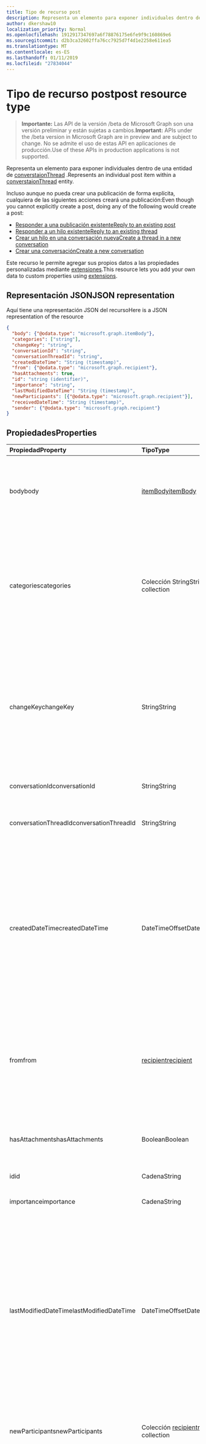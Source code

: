 ```yaml
---
title: Tipo de recurso post
description: Representa un elemento para exponer individuales dentro de una entidad de converstaionThread.
author: dkershaw10
localization_priority: Normal
ms.openlocfilehash: 1912917347697a6f78876175e6fe9f9c160869e6
ms.sourcegitcommit: d2b3ca32602ffa76cc7925d7f4d1e2258e611ea5
ms.translationtype: MT
ms.contentlocale: es-ES
ms.lasthandoff: 01/11/2019
ms.locfileid: "27834044"
---
```

# <a name="post-resource-type"></a><span data-ttu-id="d1dce-103">Tipo de recurso post</span><span class="sxs-lookup"><span data-stu-id="d1dce-103">post resource type</span></span>

> <span data-ttu-id="d1dce-104">**Importante:** Las API de la versión /beta de Microsoft Graph son una versión preliminar y están sujetas a cambios.</span><span class="sxs-lookup"><span data-stu-id="d1dce-104">**Important:** APIs under the /beta version in Microsoft Graph are in preview and are subject to change.</span></span> <span data-ttu-id="d1dce-105">No se admite el uso de estas API en aplicaciones de producción.</span><span class="sxs-lookup"><span data-stu-id="d1dce-105">Use of these APIs in production applications is not supported.</span></span>

<span data-ttu-id="d1dce-106">Representa un elemento para exponer individuales dentro de una entidad de [converstaionThread](conversationthread.md) .</span><span class="sxs-lookup"><span data-stu-id="d1dce-106">Represents an individual post item within a [converstaionThread](conversationthread.md) entity.</span></span>

<span data-ttu-id="d1dce-107">Incluso aunque no pueda crear una publicación de forma explícita, cualquiera de las siguientes acciones creará una publicación:</span><span class="sxs-lookup"><span data-stu-id="d1dce-107">Even though you cannot explicitly create a post, doing any of the following would create a post:</span></span>

* [<span data-ttu-id="d1dce-108">Responder a una publicación existente</span><span class="sxs-lookup"><span data-stu-id="d1dce-108">Reply to an existing post</span></span>](../api/post-reply.md) 
* [<span data-ttu-id="d1dce-109">Responder a un hilo existente</span><span class="sxs-lookup"><span data-stu-id="d1dce-109">Reply to an existing thread</span></span>](../api/conversationthread-reply.md) 
* [<span data-ttu-id="d1dce-110">Crear un hilo en una conversación nueva</span><span class="sxs-lookup"><span data-stu-id="d1dce-110">Create a thread in a new conversation</span></span>](../api/group-post-threads.md)
* [<span data-ttu-id="d1dce-111">Crear una conversación</span><span class="sxs-lookup"><span data-stu-id="d1dce-111">Create a new conversation</span></span>](../api/group-post-conversations.md)

<span data-ttu-id="d1dce-112">Este recurso le permite agregar sus propios datos a las propiedades personalizadas mediante [extensiones](/graph/extensibility-overview).</span><span class="sxs-lookup"><span data-stu-id="d1dce-112">This resource lets you add your own data to custom properties using [extensions](/graph/extensibility-overview).</span></span>

## <a name="json-representation"></a><span data-ttu-id="d1dce-113">Representación JSON</span><span class="sxs-lookup"><span data-stu-id="d1dce-113">JSON representation</span></span>

<span data-ttu-id="d1dce-114">Aquí tiene una representación JSON del recurso</span><span class="sxs-lookup"><span data-stu-id="d1dce-114">Here is a JSON representation of the resource</span></span>

<!-- {
  "blockType": "resource",
  "optionalProperties": [
    "attachments",
    "extensions",
    "inReplyTo",
    "multiValueExtendedProperties",
    "singleValueExtendedProperties"
  ],
  "@odata.type": "microsoft.graph.post"
}-->

```json
{
  "body": {"@odata.type": "microsoft.graph.itemBody"},
  "categories": ["string"],
  "changeKey": "string",
  "conversationId": "string",
  "conversationThreadId": "string",
  "createdDateTime": "String (timestamp)",
  "from": {"@odata.type": "microsoft.graph.recipient"},
  "hasAttachments": true,
  "id": "string (identifier)",
  "importance": "string",
  "lastModifiedDateTime": "String (timestamp)",
  "newParticipants": [{"@odata.type": "microsoft.graph.recipient"}],
  "receivedDateTime": "String (timestamp)",
  "sender": {"@odata.type": "microsoft.graph.recipient"}
}

```
## <a name="properties"></a><span data-ttu-id="d1dce-115">Propiedades</span><span class="sxs-lookup"><span data-stu-id="d1dce-115">Properties</span></span>
| <span data-ttu-id="d1dce-116">Propiedad</span><span class="sxs-lookup"><span data-stu-id="d1dce-116">Property</span></span>     | <span data-ttu-id="d1dce-117">Tipo</span><span class="sxs-lookup"><span data-stu-id="d1dce-117">Type</span></span>   |<span data-ttu-id="d1dce-118">Descripción</span><span class="sxs-lookup"><span data-stu-id="d1dce-118">Description</span></span>|
|:---------------|:--------|:----------|
|<span data-ttu-id="d1dce-119">body</span><span class="sxs-lookup"><span data-stu-id="d1dce-119">body</span></span>|[<span data-ttu-id="d1dce-120">itemBody</span><span class="sxs-lookup"><span data-stu-id="d1dce-120">itemBody</span></span>](itembody.md)|<span data-ttu-id="d1dce-p102">Los contenidos de la publicación. Esta es la propiedad predeterminada. Esta propiedad puede ser null.</span><span class="sxs-lookup"><span data-stu-id="d1dce-p102">The contents of the post. This is a default property. This property can be null.</span></span>|
|<span data-ttu-id="d1dce-124">categories</span><span class="sxs-lookup"><span data-stu-id="d1dce-124">categories</span></span>|<span data-ttu-id="d1dce-125">Colección String</span><span class="sxs-lookup"><span data-stu-id="d1dce-125">String collection</span></span>|<span data-ttu-id="d1dce-126">Las categorías asociadas a la publicación.</span><span class="sxs-lookup"><span data-stu-id="d1dce-126">The categories associated with the post.</span></span> <span data-ttu-id="d1dce-127">Cada categoría corresponde a la propiedad **displayName** de un [outlookCategory](outlookcategory.md) que se ha definido para un usuario.</span><span class="sxs-lookup"><span data-stu-id="d1dce-127">Each category corresponds to the **displayName** property of an [outlookCategory](outlookcategory.md) that has been defined for a user.</span></span>|
|<span data-ttu-id="d1dce-128">changeKey</span><span class="sxs-lookup"><span data-stu-id="d1dce-128">changeKey</span></span>|<span data-ttu-id="d1dce-129">String</span><span class="sxs-lookup"><span data-stu-id="d1dce-129">String</span></span>|<span data-ttu-id="d1dce-p104">Identifica la versión de la publicación. Cada vez que cambia la publicación, cambia también ChangeKey. Permite que Exchange aplique los cambios a la versión correcta del objeto.</span><span class="sxs-lookup"><span data-stu-id="d1dce-p104">Identifies the version of the post. Every time the post is changed, ChangeKey changes as well. This allows Exchange to apply changes to the correct version of the object.</span></span>|
|<span data-ttu-id="d1dce-133">conversationId</span><span class="sxs-lookup"><span data-stu-id="d1dce-133">conversationId</span></span>|<span data-ttu-id="d1dce-134">String</span><span class="sxs-lookup"><span data-stu-id="d1dce-134">String</span></span>|<span data-ttu-id="d1dce-p105">El identificador único de la conversación. Solo lectura.</span><span class="sxs-lookup"><span data-stu-id="d1dce-p105">Unique ID of the conversation. Read-only.</span></span>|
|<span data-ttu-id="d1dce-137">conversationThreadId</span><span class="sxs-lookup"><span data-stu-id="d1dce-137">conversationThreadId</span></span>|<span data-ttu-id="d1dce-138">String</span><span class="sxs-lookup"><span data-stu-id="d1dce-138">String</span></span>|<span data-ttu-id="d1dce-p106">El identificador único del hilo de la conversación. Solo lectura.</span><span class="sxs-lookup"><span data-stu-id="d1dce-p106">Unique ID of the conversation thread. Read-only.</span></span>|
|<span data-ttu-id="d1dce-141">createdDateTime</span><span class="sxs-lookup"><span data-stu-id="d1dce-141">createdDateTime</span></span>|<span data-ttu-id="d1dce-142">DateTimeOffset</span><span class="sxs-lookup"><span data-stu-id="d1dce-142">DateTimeOffset</span></span>|<span data-ttu-id="d1dce-p107">Especifica cuándo se ha creado la publicación. El tipo DateTimeOffset representa la información de fecha y hora con el formato ISO 8601 y está siempre en hora UTC. Por ejemplo, medianoche UTC del 1 de enero de 2014 sería así: `'2014-01-01T00:00:00Z'`</span><span class="sxs-lookup"><span data-stu-id="d1dce-p107">Specifies when the post was created. The DateTimeOffset type represents date and time information using ISO 8601 format and is always in UTC time. For example, midnight UTC on Jan 1, 2014 would look like this: `'2014-01-01T00:00:00Z'`</span></span>|
|<span data-ttu-id="d1dce-146">from</span><span class="sxs-lookup"><span data-stu-id="d1dce-146">from</span></span>|[<span data-ttu-id="d1dce-147">recipient</span><span class="sxs-lookup"><span data-stu-id="d1dce-147">recipient</span></span>](recipient.md)|<span data-ttu-id="d1dce-p108">Se usa en escenarios de acceso delegado. Indica quién ha publicado el mensaje en nombre de otro usuario. Esta es la propiedad predeterminada.</span><span class="sxs-lookup"><span data-stu-id="d1dce-p108">Used in delegate access scenarios. Indicates who posted the message on behalf of another user. This is a default property.</span></span>|
|<span data-ttu-id="d1dce-151">hasAttachments</span><span class="sxs-lookup"><span data-stu-id="d1dce-151">hasAttachments</span></span>|<span data-ttu-id="d1dce-152">Boolean</span><span class="sxs-lookup"><span data-stu-id="d1dce-152">Boolean</span></span>|<span data-ttu-id="d1dce-p109">Indica si la publicación tiene al menos un dato adjunto. Esta es la propiedad predeterminada.</span><span class="sxs-lookup"><span data-stu-id="d1dce-p109">Indicates whether the post has at least one attachment. This is a default property.</span></span>|
|<span data-ttu-id="d1dce-155">id</span><span class="sxs-lookup"><span data-stu-id="d1dce-155">id</span></span>|<span data-ttu-id="d1dce-156">Cadena</span><span class="sxs-lookup"><span data-stu-id="d1dce-156">String</span></span>| <span data-ttu-id="d1dce-157">Solo lectura.</span><span class="sxs-lookup"><span data-stu-id="d1dce-157">Read-only.</span></span>|
|<span data-ttu-id="d1dce-158">importance</span><span class="sxs-lookup"><span data-stu-id="d1dce-158">importance</span></span> | <span data-ttu-id="d1dce-159">Cadena</span><span class="sxs-lookup"><span data-stu-id="d1dce-159">String</span></span> | <span data-ttu-id="d1dce-160">La importancia de una entrada de grupo: `low`, `normal`, `high`.</span><span class="sxs-lookup"><span data-stu-id="d1dce-160">The importance of a group post: `low`, `normal`, `high`.</span></span> |
|<span data-ttu-id="d1dce-161">lastModifiedDateTime</span><span class="sxs-lookup"><span data-stu-id="d1dce-161">lastModifiedDateTime</span></span>|<span data-ttu-id="d1dce-162">DateTimeOffset</span><span class="sxs-lookup"><span data-stu-id="d1dce-162">DateTimeOffset</span></span>|<span data-ttu-id="d1dce-p110">Especifica cuándo se ha modificado por última vez la publicación. El tipo DateTimeOffset representa la información de fecha y hora con el formato ISO 8601 y está siempre en hora UTC. Por ejemplo, medianoche UTC del 1 de enero de 2014 sería así: `'2014-01-01T00:00:00Z'`</span><span class="sxs-lookup"><span data-stu-id="d1dce-p110">Specifies when the post was last modified. The DateTimeOffset type represents date and time information using ISO 8601 format and is always in UTC time. For example, midnight UTC on Jan 1, 2014 would look like this: `'2014-01-01T00:00:00Z'`</span></span>|
|<span data-ttu-id="d1dce-166">newParticipants</span><span class="sxs-lookup"><span data-stu-id="d1dce-166">newParticipants</span></span>|<span data-ttu-id="d1dce-167">Colección [recipient](recipient.md)</span><span class="sxs-lookup"><span data-stu-id="d1dce-167">[recipient](recipient.md) collection</span></span>|<span data-ttu-id="d1dce-168">Participantes de la conversación que se han agregado al hilo como parte de esta publicación.</span><span class="sxs-lookup"><span data-stu-id="d1dce-168">Conversation participants that were added to the thread as part of this post.</span></span>|
|<span data-ttu-id="d1dce-169">receivedDateTime</span><span class="sxs-lookup"><span data-stu-id="d1dce-169">receivedDateTime</span></span>|<span data-ttu-id="d1dce-170">DateTimeOffset</span><span class="sxs-lookup"><span data-stu-id="d1dce-170">DateTimeOffset</span></span>|<span data-ttu-id="d1dce-p111">Especifica cuándo se ha recibido la publicación. El tipo DateTimeOffset representa la información de fecha y hora con el formato ISO 8601 y está siempre en hora UTC. Por ejemplo, medianoche UTC del 1 de enero de 2014 sería así: `'2014-01-01T00:00:00Z'`</span><span class="sxs-lookup"><span data-stu-id="d1dce-p111">Specifies when the post was received. The DateTimeOffset type represents date and time information using ISO 8601 format and is always in UTC time. For example, midnight UTC on Jan 1, 2014 would look like this: `'2014-01-01T00:00:00Z'`</span></span>|
|<span data-ttu-id="d1dce-174">sender</span><span class="sxs-lookup"><span data-stu-id="d1dce-174">sender</span></span>|[<span data-ttu-id="d1dce-175">recipient</span><span class="sxs-lookup"><span data-stu-id="d1dce-175">recipient</span></span>](recipient.md)|<span data-ttu-id="d1dce-p112">Contiene la dirección del remitente. El valor de Sender se supone que es la dirección del usuario autenticado en el caso de que no se especifique ningún Sender. Esta es la propiedad predeterminada.</span><span class="sxs-lookup"><span data-stu-id="d1dce-p112">Contains the address of the sender. The value of Sender is assumed to be the address of the authenticated user in the case when Sender is not specified. This is a default property.</span></span>|

## <a name="relationships"></a><span data-ttu-id="d1dce-179">Relaciones</span><span class="sxs-lookup"><span data-stu-id="d1dce-179">Relationships</span></span>
| <span data-ttu-id="d1dce-180">Relación</span><span class="sxs-lookup"><span data-stu-id="d1dce-180">Relationship</span></span> | <span data-ttu-id="d1dce-181">Tipo</span><span class="sxs-lookup"><span data-stu-id="d1dce-181">Type</span></span>   |<span data-ttu-id="d1dce-182">Descripción</span><span class="sxs-lookup"><span data-stu-id="d1dce-182">Description</span></span>|
|:---------------|:--------|:----------|
|<span data-ttu-id="d1dce-183">attachments</span><span class="sxs-lookup"><span data-stu-id="d1dce-183">attachments</span></span>|<span data-ttu-id="d1dce-184">Colección [attachment](attachment.md)</span><span class="sxs-lookup"><span data-stu-id="d1dce-184">[Attachment](attachment.md) collection</span></span>|<span data-ttu-id="d1dce-185">La colección de datos adjuntos de [fileAttachment](fileattachment.md), [itemAttachment](itemattachment.md)y [referenceAttachment](referenceattachment.md) para la publicación.</span><span class="sxs-lookup"><span data-stu-id="d1dce-185">The collection of [fileAttachment](fileattachment.md), [itemAttachment](itemattachment.md), and [referenceAttachment](referenceattachment.md) attachments for the post.</span></span> <span data-ttu-id="d1dce-186">Solo lectura.</span><span class="sxs-lookup"><span data-stu-id="d1dce-186">Read-only.</span></span> <span data-ttu-id="d1dce-187">Admite valores NULL.</span><span class="sxs-lookup"><span data-stu-id="d1dce-187">Nullable.</span></span>|
|<span data-ttu-id="d1dce-188">extensions</span><span class="sxs-lookup"><span data-stu-id="d1dce-188">extensions</span></span>|<span data-ttu-id="d1dce-189">Colección [Extension](extension.md)</span><span class="sxs-lookup"><span data-stu-id="d1dce-189">[Extension](extension.md) collection</span></span>|<span data-ttu-id="d1dce-p114">La colección de extensiones abiertas definidas para la publicación. Solo lectura. Admite valores NULL.</span><span class="sxs-lookup"><span data-stu-id="d1dce-p114">The collection of open extensions defined for the post. Read-only. Nullable.</span></span>|
|<span data-ttu-id="d1dce-193">inReplyTo</span><span class="sxs-lookup"><span data-stu-id="d1dce-193">inReplyTo</span></span>|[<span data-ttu-id="d1dce-194">Post</span><span class="sxs-lookup"><span data-stu-id="d1dce-194">Post</span></span>](post.md)|<span data-ttu-id="d1dce-195">La entrada anterior que esta entrada es responder en el [conversationThread](conversationthread.md).</span><span class="sxs-lookup"><span data-stu-id="d1dce-195">The earlier post that this post is replying to in the [conversationThread](conversationthread.md).</span></span> <span data-ttu-id="d1dce-196">Solo lectura.</span><span class="sxs-lookup"><span data-stu-id="d1dce-196">Read-only.</span></span>|
|<span data-ttu-id="d1dce-197">multiValueExtendedProperties</span><span class="sxs-lookup"><span data-stu-id="d1dce-197">multiValueExtendedProperties</span></span>|<span data-ttu-id="d1dce-198">Colección [multiValueLegacyExtendedProperty](multivaluelegacyextendedproperty.md)</span><span class="sxs-lookup"><span data-stu-id="d1dce-198">[multiValueLegacyExtendedProperty](multivaluelegacyextendedproperty.md) collection</span></span>| <span data-ttu-id="d1dce-p116">La colección de propiedades extendidas de varios valores definidas para la publicación. Solo lectura. Admite valores NULL.</span><span class="sxs-lookup"><span data-stu-id="d1dce-p116">The collection of multi-value extended properties defined for the post. Read-only. Nullable.</span></span>|
|<span data-ttu-id="d1dce-202">singleValueExtendedProperties</span><span class="sxs-lookup"><span data-stu-id="d1dce-202">singleValueExtendedProperties</span></span>|<span data-ttu-id="d1dce-203">Colección [singleValueLegacyExtendedProperty](singlevaluelegacyextendedproperty.md)</span><span class="sxs-lookup"><span data-stu-id="d1dce-203">[singleValueLegacyExtendedProperty](singlevaluelegacyextendedproperty.md) collection</span></span>| <span data-ttu-id="d1dce-p117">La colección de propiedades extendidas de valor único definidas para la publicación. Solo lectura. Admite valores NULL.</span><span class="sxs-lookup"><span data-stu-id="d1dce-p117">The collection of single-value extended properties defined for the post. Read-only. Nullable.</span></span>|

## <a name="methods"></a><span data-ttu-id="d1dce-207">Métodos</span><span class="sxs-lookup"><span data-stu-id="d1dce-207">Methods</span></span>

| <span data-ttu-id="d1dce-208">Método</span><span class="sxs-lookup"><span data-stu-id="d1dce-208">Method</span></span>           | <span data-ttu-id="d1dce-209">Tipo de valor devuelto</span><span class="sxs-lookup"><span data-stu-id="d1dce-209">Return Type</span></span>    |<span data-ttu-id="d1dce-210">Descripción</span><span class="sxs-lookup"><span data-stu-id="d1dce-210">Description</span></span>|
|:---------------|:--------|:----------|
|[<span data-ttu-id="d1dce-211">Enumerar publicaciones</span><span class="sxs-lookup"><span data-stu-id="d1dce-211">List posts</span></span>](../api/conversationthread-list-posts.md) | [<span data-ttu-id="d1dce-212">post</span><span class="sxs-lookup"><span data-stu-id="d1dce-212">post</span></span>](post.md) |<span data-ttu-id="d1dce-213">Obtenga las publicaciones del hilo especificado.</span><span class="sxs-lookup"><span data-stu-id="d1dce-213">Get the posts of the specified thread.</span></span> |
|[<span data-ttu-id="d1dce-214">Obtener publicación</span><span class="sxs-lookup"><span data-stu-id="d1dce-214">Get post</span></span>](../api/post-get.md) | [<span data-ttu-id="d1dce-215">post</span><span class="sxs-lookup"><span data-stu-id="d1dce-215">post</span></span>](post.md) |<span data-ttu-id="d1dce-216">Obtenga las propiedades y relaciones de una publicación de un hilo determinado.</span><span class="sxs-lookup"><span data-stu-id="d1dce-216">Get the properties and relationships of a post in a specified thread.</span></span>|
|[<span data-ttu-id="d1dce-217">Responder</span><span class="sxs-lookup"><span data-stu-id="d1dce-217">Reply</span></span>](../api/post-reply.md)|<span data-ttu-id="d1dce-218">Ninguno</span><span class="sxs-lookup"><span data-stu-id="d1dce-218">None</span></span>|<span data-ttu-id="d1dce-219">Responda a una publicación y agregue una nueva publicación al hilo especificado de una conversación de grupo.</span><span class="sxs-lookup"><span data-stu-id="d1dce-219">Reply to a post and add a new post to the specified thread in a group conversation.</span></span>|
|[<span data-ttu-id="d1dce-220">Reenviar</span><span class="sxs-lookup"><span data-stu-id="d1dce-220">Forward</span></span>](../api/post-forward.md)|<span data-ttu-id="d1dce-221">Ninguno</span><span class="sxs-lookup"><span data-stu-id="d1dce-221">None</span></span>|<span data-ttu-id="d1dce-222">Reenvíe una publicación a un destinatario.</span><span class="sxs-lookup"><span data-stu-id="d1dce-222">Forward a post to a recipient.</span></span>|
|<span data-ttu-id="d1dce-223">**Datos adjuntos**</span><span class="sxs-lookup"><span data-stu-id="d1dce-223">**Attachments**</span></span>| | |
|[<span data-ttu-id="d1dce-224">Enumerar datos adjuntos</span><span class="sxs-lookup"><span data-stu-id="d1dce-224">List attachments</span></span>](../api/post-list-attachments.md) |<span data-ttu-id="d1dce-225">Colección [attachment](attachment.md)</span><span class="sxs-lookup"><span data-stu-id="d1dce-225">[attachment](attachment.md) collection</span></span>| <span data-ttu-id="d1dce-226">Obtener todos los datos adjuntos en una publicación.</span><span class="sxs-lookup"><span data-stu-id="d1dce-226">Get all attachments on a post.</span></span>|
|[<span data-ttu-id="d1dce-227">Agregar datos adjuntos</span><span class="sxs-lookup"><span data-stu-id="d1dce-227">Add attachment</span></span>](../api/post-post-attachments.md) |[<span data-ttu-id="d1dce-228">dato adjunto</span><span class="sxs-lookup"><span data-stu-id="d1dce-228">attachment</span></span>](attachment.md)| <span data-ttu-id="d1dce-229">Agrega datos adjuntos a una publicación.</span><span class="sxs-lookup"><span data-stu-id="d1dce-229">Add an attachment to a post.</span></span> |
|<span data-ttu-id="d1dce-230">**Extensiones abiertas**</span><span class="sxs-lookup"><span data-stu-id="d1dce-230">**Open extensions**</span></span>| | |
|[<span data-ttu-id="d1dce-231">Crear extensión abierta</span><span class="sxs-lookup"><span data-stu-id="d1dce-231">Create open extension</span></span>](../api/opentypeextension-post-opentypeextension.md) |[<span data-ttu-id="d1dce-232">openTypeExtension</span><span class="sxs-lookup"><span data-stu-id="d1dce-232">openTypeExtension</span></span>](opentypeextension.md)| <span data-ttu-id="d1dce-233">Crea una extensión abierta y agrega propiedades personalizadas en una instancia nueva o un recurso existente.</span><span class="sxs-lookup"><span data-stu-id="d1dce-233">Create an open extension and add custom properties to a new or existing resource.</span></span>|
|[<span data-ttu-id="d1dce-234">Obtener extensión abierta</span><span class="sxs-lookup"><span data-stu-id="d1dce-234">Get open extension</span></span>](../api/opentypeextension-get.md) |<span data-ttu-id="d1dce-235">Colección [openTypeExtension](opentypeextension.md)</span><span class="sxs-lookup"><span data-stu-id="d1dce-235">[openTypeExtension](opentypeextension.md) collection</span></span>| <span data-ttu-id="d1dce-236">Obtiene una extensión abierta identificada por el nombre de extensión.</span><span class="sxs-lookup"><span data-stu-id="d1dce-236">Get an open extension identified by the extension name.</span></span>|
|<span data-ttu-id="d1dce-237">**Extensiones de esquema**</span><span class="sxs-lookup"><span data-stu-id="d1dce-237">**Schema extensions**</span></span>| | |
|[<span data-ttu-id="d1dce-238">Agregar valores de extensión de esquema</span><span class="sxs-lookup"><span data-stu-id="d1dce-238">Add schema extension values</span></span>](/graph/extensibility-schema-groups) || <span data-ttu-id="d1dce-239">Cree una definición de extensión de esquema y, después, úsela para agregar datos escritos personalizados a un recurso.</span><span class="sxs-lookup"><span data-stu-id="d1dce-239">Create a schema extension definition and then use it to add custom typed data to a resource.</span></span>|
|<span data-ttu-id="d1dce-240">**Propiedades extendidas**</span><span class="sxs-lookup"><span data-stu-id="d1dce-240">**Extended properties**</span></span>| | |
|[<span data-ttu-id="d1dce-241">Crear propiedad extendida de valor único</span><span class="sxs-lookup"><span data-stu-id="d1dce-241">Create single-value extended property</span></span>](../api/singlevaluelegacyextendedproperty-post-singlevalueextendedproperties.md) |[<span data-ttu-id="d1dce-242">post</span><span class="sxs-lookup"><span data-stu-id="d1dce-242">post</span></span>](post.md)  |<span data-ttu-id="d1dce-243">Cree una o varias propiedades extendidas de valor único en una publicación nueva o existente.</span><span class="sxs-lookup"><span data-stu-id="d1dce-243">Create one or more single-value extended properties in a new or existing post.</span></span>   |
|[<span data-ttu-id="d1dce-244">Obtener publicación con propiedad extendida de valor único</span><span class="sxs-lookup"><span data-stu-id="d1dce-244">Get post with single-value extended property</span></span>](../api/singlevaluelegacyextendedproperty-get.md)  | [<span data-ttu-id="d1dce-245">post</span><span class="sxs-lookup"><span data-stu-id="d1dce-245">post</span></span>](post.md) | <span data-ttu-id="d1dce-246">Obtenga publicaciones que contienen una propiedad extendida de valor único mediante el uso de `$expand` o `$filter`.</span><span class="sxs-lookup"><span data-stu-id="d1dce-246">Get posts that contain a single-value extended property by using `$expand` or `$filter`.</span></span> |
|[<span data-ttu-id="d1dce-247">Crear propiedad extendida de varios valores</span><span class="sxs-lookup"><span data-stu-id="d1dce-247">Create multi-value extended property</span></span>](../api/multivaluelegacyextendedproperty-post-multivalueextendedproperties.md) | [<span data-ttu-id="d1dce-248">post</span><span class="sxs-lookup"><span data-stu-id="d1dce-248">post</span></span>](post.md) | <span data-ttu-id="d1dce-249">Cree una o varias propiedades extendidas de varios valores en una publicación nueva o existente.</span><span class="sxs-lookup"><span data-stu-id="d1dce-249">Create one or more multi-value extended properties in a new or existing post.</span></span>  |
|[<span data-ttu-id="d1dce-250">Obtener publicación con propiedad extendida de varios valores</span><span class="sxs-lookup"><span data-stu-id="d1dce-250">Get post with multi-value extended property</span></span>](../api/multivaluelegacyextendedproperty-get.md)  | [<span data-ttu-id="d1dce-251">post</span><span class="sxs-lookup"><span data-stu-id="d1dce-251">post</span></span>](post.md) | <span data-ttu-id="d1dce-252">Obtenga una publicación que contiene una propiedad extendida de varios valores mediante el uso de `$expand`.</span><span class="sxs-lookup"><span data-stu-id="d1dce-252">Get a post that contains a multi-value extended property by using `$expand`.</span></span> |

## <a name="see-also"></a><span data-ttu-id="d1dce-253">Vea también</span><span class="sxs-lookup"><span data-stu-id="d1dce-253">See also</span></span>

- [<span data-ttu-id="d1dce-254">Agregar datos personalizados a los recursos mediante extensiones</span><span class="sxs-lookup"><span data-stu-id="d1dce-254">Add custom data to resources using extensions</span></span>](/graph/extensibility-overview)
- [<span data-ttu-id="d1dce-255">Agregar datos personalizados a los usuarios mediante extensiones abiertas</span><span class="sxs-lookup"><span data-stu-id="d1dce-255">Add custom data to users using open extensions</span></span>](/graph/extensibility-open-users)
- [<span data-ttu-id="d1dce-256">Agregar datos personalizados a los grupos mediante extensiones de esquema</span><span class="sxs-lookup"><span data-stu-id="d1dce-256">Add custom data to groups using schema extensions</span></span>](/graph/extensibility-schema-groups)


<!-- uuid: 8fcb5dbc-d5aa-4681-8e31-b001d5168d79
2015-10-25 14:57:30 UTC -->
<!-- {
  "type": "#page.annotation",
  "description": "post resource",
  "keywords": "",
  "section": "documentation",
  "tocPath": ""
}-->
